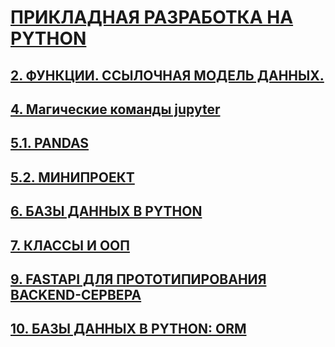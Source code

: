 # [ПРИКЛАДНАЯ РАЗРАБОТКА НА PYTHON](hhttps://karpov.courses/startml/programm#1)

## [2. ФУНКЦИИ. ССЫЛОЧНАЯ МОДЕЛЬ ДАННЫХ.](2_ФУНКЦИИ.ipynb)
## [4. Магические команды jupyter](4_магические_команды_jupyter.ipynb)
## [5.1. PANDAS](5_PANDAS.ipynb)
## [5.2. МИНИПРОЕКТ](5_project.ipynb)
## [6. БАЗЫ ДАННЫХ В PYTHON](6._БАЗЫ_ДАННЫХ.ipynb)
## [7. КЛАССЫ И ООП](7_КЛАССЫ_И_ООП.ipynb)
## [9. FASTAPI ДЛЯ ПРОТОТИПИРОВАНИЯ BACKEND-СЕРВЕРА](2_09_FASTAPI)
## [10. БАЗЫ ДАННЫХ В PYTHON: ORM](2_10_ORM)
